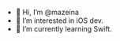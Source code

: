 - 👋 Hi, I’m @mazeina
- 👀 I’m interested in iOS dev.
- 🌱 I’m currently learning Swift.

<!---
mazeina/mazeina is a ✨ special ✨ repository because its `README.md` (this file) appears on your GitHub profile.
You can click the Preview link to take a look at your changes.
--->
